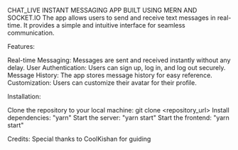 CHAT_LIVE
INSTANT MESSAGING APP BUILT USING MERN AND SOCKET.IO
The app allows users to send and receive text messages in real-time. It provides a simple and intuitive interface for seamless communication.

Features:

Real-time Messaging: Messages are sent and received instantly without any delay.
User Authentication: Users can sign up, log in, and log out securely.
Message History: The app stores message history for easy reference.
Customization: Users can customize their avatar for their profile.

Installation:

Clone the repository to your local machine: git clone <repository_url>
Install dependencies: "yarn"
Start the server: "yarn start"
Start the frontend: "yarn start"

Credits:
Special thanks to CoolKishan for guiding
